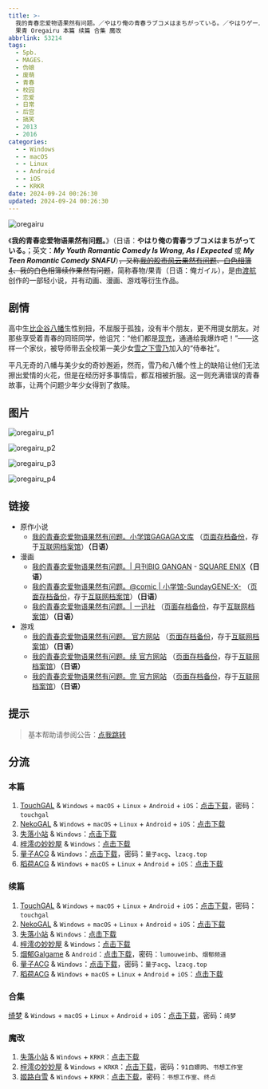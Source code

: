 ```yaml
---
title: >-
  我的青春恋爱物语果然有问题。／やはり俺の青春ラブコメはまちがっている。／やはりゲームでも俺の青春ラブコメはまちがっている。／果然我的青春恋爱喜剧搞错了。／我的青春恋爱喜剧果然有问题。／果然我的青春恋爱喜剧连游戏都搞错了。／果然在游戏里我的青春恋爱物语也有问题。／春物
  果青 Oregairu 本篇 续篇 合集 魔改
abbrlink: 53214
tags:
  - 5pb.
  - MAGES.
  - 伪娘
  - 废萌
  - 青春
  - 校园
  - 恋爱
  - 日常
  - 后宫
  - 搞笑
  - 2013
  - 2016
categories:
  - - Windows
  - - macOS
  - - Linux
  - - Android
  - - iOS
  - - KRKR
date: 2024-09-24 00:26:30
updated: 2024-09-24 00:26:30
---
```


![oregairu](https://static.saop.cc/vns/img/oregairu.webp)

《**我的青春恋爱物语果然有问题。**》（日语：**やはり俺の青春ラブコメはまちがっている。**；英文：***My Youth Romantic Comedy Is Wrong, As I Expected*** 或 ***My Teen Romantic Comedy SNAFU***）~~，又称[我的股市风云果然有问题](https://zh.moegirl.org.cn/Oo股)、[白色相簿4](https://zh.moegirl.org.cn/白色相簿2)、我的白色相簿续作果然有问题~~，简称春物/果青（日语：俺ガイル），是由[渡航](https://zh.moegirl.org.cn/渡航)创作的一部轻小说，并有动画、漫画、游戏等衍生作品。

<!-- more -->

## 剧情

高中生[比企谷八幡](https://zh.wikipedia.org/wiki/比企谷八幡)生性别扭，不屈服于孤独，没有半个朋友，更不用提女朋友。对那些享受着青春的同班同学，他诅咒：“他们都是[现充](https://zh.wikipedia.org/wiki/现充)，通通给我爆炸吧！”——这样一个家伙，被导师带去全校第一美少女[雪之下雪乃](https://zh.wikipedia.org/wiki/雪之下雪乃)加入的“侍奉社”。

平凡无奇的八幡与美少女的奇妙邂逅，然而，雪乃和八幡个性上的缺陷让他们无法擦出爱情的火花，但是在经历好多事情后，都互相被折服。这一则充满错误的青春故事，让两个问题少年少女得到了救赎。

## 图片

![oregairu_p1](https://static.saop.cc/vns/img/oregairu_p1.webp)

![oregairu_p2](https://static.saop.cc/vns/img/oregairu_p2.webp)

![oregairu_p3](https://static.saop.cc/vns/img/oregairu_p3.webp)

![oregairu_p4](https://static.saop.cc/vns/img/oregairu_p4.webp)

## 链接

- 原作小说
  - [我的青春恋爱物语果然有问题。小学馆GAGAGA文库](https://gagagabunko.jp/specal/oregairu/index.html) （[页面存档备份](https://web.archive.org/web/20221008072303/https://gagagabunko.jp/specal/oregairu/index.html)，存于[互联网档案馆](https://zh.wikipedia.org/wiki/互联网档案馆)）**（日语）**
- 漫画
  - [我的青春恋爱物语果然有问题。| 月刊BIG GANGAN](http://www.square-enix.com/jp/magazine/biggangan/introduction/oregairu/) - [SQUARE ENIX](https://zh.wikipedia.org/wiki/スクウェア・エニックス)**（日语）**
  - [我的青春恋爱物语果然有问题。@comic | 小学馆-SundayGENE-X-](http://sundaygx.com/sakuhin/sakkaInfo/io_oregairu.html) （[页面存档备份](https://web.archive.org/web/20210119040754/http://sundaygx.com/sakuhin/sakkaInfo/io_oregairu.html)，存于[互联网档案馆](https://zh.wikipedia.org/wiki/互联网档案馆)）**（日语）**
  - [我的青春恋爱物语果然有问题。| 一迅社](http://online.ichijinsha.co.jp/palette/comic/oregairu) （[页面存档备份](https://web.archive.org/web/20201202091504/http://online.ichijinsha.co.jp/palette/comic/oregairu)，存于[互联网档案馆](https://zh.wikipedia.org/wiki/互联网档案馆)）**（日语）**
- 游戏
  - [我的青春恋爱物语果然有问题。 官方网站](https://oregairu.mages.co.jp/1st/) （[页面存档备份](https://web.archive.org/web/20230202224155/https://oregairu.mages.co.jp/1st/)，存于[互联网档案馆](https://zh.wikipedia.org/wiki/互联网档案馆)）**（日语）**
  - [我的青春恋爱物语果然有问题。续 官方网站](https://oregairu.mages.co.jp/2nd/) （[页面存档备份](https://web.archive.org/web/20230202224155/https://oregairu.mages.co.jp/2nd/)，存于[互联网档案馆](https://zh.wikipedia.org/wiki/互联网档案馆)）**（日语）**
  - [我的青春恋爱物语果然有问题。完 官方网站](https://oregairu.mages.co.jp/) （[页面存档备份](https://web.archive.org/web/20230512142831/https://oregairu.mages.co.jp/)，存于[互联网档案馆](https://zh.wikipedia.org/wiki/互联网档案馆)）**（日语）**

## 提示

> 基本帮助请参阅公告：[点我跳转](/p/announcement/)

## 分流

### 本篇

1. [TouchGAL](https://www.touchgal.io/) & `Windows` + `macOS` + `Linux` + `Android` + `iOS`：[点击下载](https://pan.touchgal.net/s/ynDsY)，密码：`touchgal`
2. [NekoGAL](https://www.nekogal.com/) & `Windows` + `macOS` + `Linux` + `Android` + `iOS`：[点击下载](https://pan.nekogal.top/s/AzUl)
3. [失落小站](https://www.shinnku.com/) & `Windows`：[点击下载](https://www.shinnku.com/api/download/0/win/%E6%9E%9C%E7%84%B6%E5%9C%A8%E6%B8%B8%E6%88%8F%E9%87%8C%E6%88%91%E7%9A%84%E9%9D%92%E6%98%A5%E6%81%8B%E7%88%B1%E7%89%A9%E8%AF%AD%E4%B9%9F%E6%9C%89%E9%97%AE%E9%A2%98.7z)
4. [梓澪の妙妙屋](https://zi0.cc/) & `Windows`：[点击下载](https://zi0.cc/d/%60%E3%80%90%E5%90%88%E9%9B%86%E7%B3%BB%E5%88%97%E3%80%91/%E5%8D%97%2BGalGame%E6%B1%89%E5%8C%96%E5%8C%BA%E5%85%A8%E5%8C%BA%E8%B5%84%E6%BA%90%E5%A4%87%E4%BB%BD/1/15/%5BMAGES%5D%20%E3%82%84%E3%81%AF%E3%82%8A%E3%82%B2%E3%83%BC%E3%83%A0%E3%81%A7%E3%82%82%E4%BF%BA%E3%81%AE%E9%9D%92%E6%98%A5%E3%83%A9%E3%83%96%E3%82%B3%E3%83%A1%E3%81%AF%E3%81%BE%E3%81%A1%E3%81%8C%E3%81%A3%E3%81%A6%E3%81%84%E3%82%8B%E3%80%82%E6%88%91%E7%9A%84%E9%9D%92%E6%98%A5%E6%81%8B%E7%88%B1%E7%89%A9%E8%AF%AD%E5%9C%A8%E6%B8%B8%E6%88%8F%E4%B8%AD%E4%B9%9F%E6%9E%9C%E7%84%B6%E6%9C%89%E9%97%AE%E9%A2%98%E3%80%82%E6%B1%89%E5%8C%96%E7%A1%AC%E7%9B%98%E7%89%88%5B%E6%98%A5%E7%89%A9%E6%B0%AE%E6%B0%94%E5%8D%96%E9%B6%B8%E6%B1%89%E5%8C%96%E7%BB%84%5D.zip?sign=swmRlLGxTGLvai37lKQ656iF12iFDbhhoJJEiQXUsT0=:0)
5. [量子ACG](https://lzacg.org/) & `Windows`：[点击下载](https://lzacg.org/5790)，密码：`量子acg`、`lzacg.top`
6. [稻荷ACG](https://amoebi.com/) & `Windows` + `macOS` + `Linux` + `Android` + `iOS`：[点击下载](https://sakustar.com/art/9333)

### 续篇

1. [TouchGAL](https://www.touchgal.io/) & `Windows` + `macOS` + `Linux` + `Android` + `iOS`：[点击下载](https://pan.touchgal.net/s/q8mHb)，密码：`touchgal`
2. [NekoGAL](https://www.nekogal.com/) & `Windows` + `macOS` + `Linux` + `Android` + `iOS`：[点击下载](https://pan.nekogal.top/s/Gwux)
3. [失落小站](https://www.shinnku.com/) & `Windows`：[点击下载](https://www.shinnku.com/api/download/0/win/%E6%9E%9C%E7%84%B6%E5%9C%A8%E6%B8%B8%E6%88%8F%E9%87%8C%E6%88%91%E7%9A%84%E9%9D%92%E6%98%A5%E6%81%8B%E7%88%B1%E7%89%A9%E8%AF%AD%E4%B9%9F%E6%9C%89%E9%97%AE%E9%A2%98%20%E7%BB%AD.7z)
4. [梓澪の妙妙屋](https://zi0.cc/) & `Windows`：[点击下载](https://zi0.cc/d/%60%E3%80%90%E5%90%88%E9%9B%86%E7%B3%BB%E5%88%97%E3%80%91/%E5%8D%97%2BGalGame%E6%B1%89%E5%8C%96%E5%8C%BA%E5%85%A8%E5%8C%BA%E8%B5%84%E6%BA%90%E5%A4%87%E4%BB%BD/1/15/%5BMAGES%5D%20%E3%82%84%E3%81%AF%E3%82%8A%E3%82%B2%E3%83%BC%E3%83%A0%E3%81%A7%E3%82%82%E4%BF%BA%E3%81%AE%E9%9D%92%E6%98%A5%E3%83%A9%E3%83%96%E3%82%B3%E3%83%A1%E3%81%AF%E3%81%BE%E3%81%A1%E3%81%8C%E3%81%A3%E3%81%A6%E3%81%84%E3%82%8B%E3%80%82%E7%B6%9A%20%E6%88%91%E7%9A%84%E9%9D%92%E6%98%A5%E6%81%8B%E7%88%B1%E7%89%A9%E8%AF%AD%E5%9C%A8%E6%B8%B8%E6%88%8F%E4%B8%AD%E4%B9%9F%E6%9E%9C%E7%84%B6%E6%9C%89%E9%97%AE%E9%A2%98%E3%80%82%E7%BB%AD%20%E6%B1%89%E5%8C%96%E7%A1%AC%E7%9B%98%E7%89%88%5B%E6%98%A5%E7%89%A9%E6%B0%AE%E6%B0%94%E5%8D%96%E9%B6%B8%E6%B1%89%E5%8C%96%E7%BB%84%5D.zip?sign=j5KtJ6FctYPJpi1jH1pIl9yxiAWY2JbbTxcaDvXdDKY=:0)
5. [烟郁Galgame](https://yanyugal.top/) & `Android`：[点击下载](https://yanyugal.top/d/disk1/%E5%B0%8F%E5%B0%8F%E7%9A%84%E5%88%86%E4%BA%AB%EF%BC%88PC%EF%BC%86%E5%AE%89%E5%8D%93%EF%BC%89/%E5%AE%89%E5%8D%93/%E7%9B%B4%E8%A3%85%E5%AE%89%E8%A3%85%E5%8C%85/%E6%9E%9C%E7%84%B6%E5%9C%A8%E6%B8%B8%E6%88%8F%E4%B8%AD%E6%88%91%E7%9A%84%E9%9D%92%E6%98%A5%E6%81%8B%E7%88%B1%E7%89%A9%E8%AF%AD%E4%B9%9F%E6%9C%89%E9%97%AE%E9%A2%98%E3%80%82%E7%BB%AD.7z)，密码：`lumouweinb`、`烟郁频道`
6. [量子ACG](https://lzacg.org/) & `Windows`：[点击下载](https://lzacg.org/5789)，密码：`量子acg`、`lzacg.top`
7. [稻荷ACG](https://amoebi.com/) & `Windows` + `macOS` + `Linux` + `Android` + `iOS`：[点击下载](https://sakustar.com/art/9338)

### 合集

[绮梦](https://acgs.one/) & `Windows` + `macOS` + `Linux` + `Android` + `iOS`：[点击下载](https://game.acgs.one/game/521.html)，密码：`绮梦`

### 魔改

1. [失落小站](https://www.shinnku.com/) & `Windows` + `KRKR`：[点击下载](https://www.shinnku.com/api/download/0/krkr/%E6%88%91%E7%9A%84%E9%9D%92%E6%98%A5%E6%81%8B%E7%88%B1%E7%89%A9%E8%AF%AD%E6%9E%9C%E7%84%B6%E6%9C%89%E9%97%AE%E9%A2%98.7z)
2. [梓澪の妙妙屋](https://zi0.cc/) & `Windows` + `KRKR`：[点击下载](https://zi0.cc/d/%60%E3%80%90%E5%BD%92%20%E6%A1%A3%E3%80%91/%E3%80%90KRKR%E5%90%88%E9%9B%86%E3%80%91/1/%E6%88%91%E7%9A%84%E9%9D%92%E6%98%A5%E6%81%8B%E7%88%B1%E7%89%A9%E8%AF%AD%E6%9E%9C%E7%84%B6%E6%9C%89%E9%97%AE%E9%A2%98.exe?sign=bnQZZ6is2TW3AI3ih_tj0BzGTCHTw-BzWJGVF9iRQq0=:0)，密码：`91白嫖网`、`书想工作室`
3. [姬路白雪](https://jlbx.xyz/) & `Windows` + `KRKR`：[点击下载](https://pan.jlbx.xyz/GalGame/krkr/%E6%88%91%E7%9A%84%E9%9D%92%E6%98%A5%E6%81%8B%E7%88%B1%E7%89%A9%E8%AF%AD%E6%9E%9C%E7%84%B6%E6%9C%89%E9%97%AE%E9%A2%98%EF%BC%88%E4%B9%A6%E6%83%B3%E5%B7%A5%E4%BD%9C%E5%AE%A4%EF%BC%89.zip)，密码：`书想工作室`、`终点`
